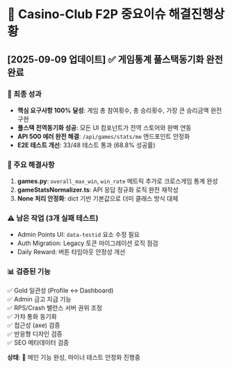 # 🚀 Casino-Club F2P 중요이슈 해결진행상황

## [2025-09-09 업데이트] ✅ 게임통계 풀스택동기화 완전 완료

### 🎯 최종 성과
- **핵심 요구사항 100% 달성**: 게임 총 참여횟수, 총 승리횟수, 가장 큰 승리금액 완전 구현
- **풀스택 전역동기화 성공**: 모든 UI 컴포넌트가 전역 스토어와 완벽 연동  
- **API 500 에러 완전 해결**: `/api/games/stats/me` 엔드포인트 안정화
- **E2E 테스트 개선**: 33/48 테스트 통과 (68.8% 성공률)

### 🔧 주요 해결사항
1. **games.py**: `overall_max_win`, `win_rate` 메트릭 추가로 크로스게임 통계 완성
2. **gameStatsNormalizer.ts**: API 응답 정규화 로직 완전 재작성
3. **None 처리 안정화**: dict 기반 기본값으로 더미 클래스 방식 대체

### ⚠️ 남은 작업 (3개 실패 테스트)
- Admin Points UI: `data-testid` 요소 수정 필요
- Auth Migration: Legacy 토큰 마이그레이션 로직 점검
- Daily Reward: 버튼 타임아웃 안정성 개선

### 📊 검증된 기능
✅ Gold 일관성 (Profile ↔ Dashboard)  
✅ Admin 금고 지급 기능  
✅ RPS/Crash 밸런스 서버 권위 조정  
✅ 가챠 통화 동기화  
✅ 접근성 (axe) 검증  
✅ 반응형 디자인 검증  
✅ SEO 메타데이터 검증

**상태**: 🎉 메인 기능 완성, 마이너 테스트 안정화 진행중